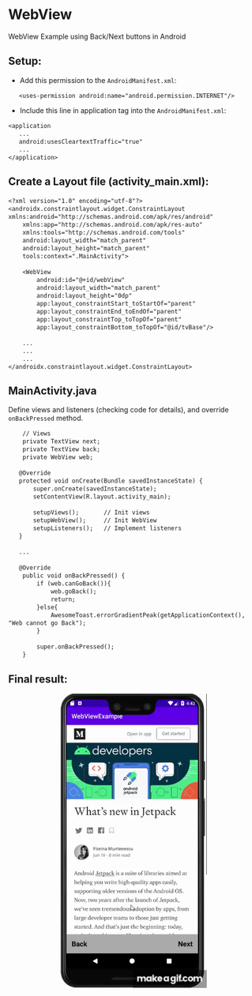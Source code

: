 # WebView
WebView Example using Back/Next buttons in Android

## Setup:

-  Add this permission to the `AndroidManifest.xml`:
 
```
   <uses-permission android:name="android.permission.INTERNET"/>
```

- Include this line in application tag into the `AndroidManifest.xml`:
 
```
<application
   ...
   android:usesCleartextTraffic="true"
   ...
</application>
```


## Create a Layout file (activity_main.xml): 

```
<?xml version="1.0" encoding="utf-8"?>
<androidx.constraintlayout.widget.ConstraintLayout xmlns:android="http://schemas.android.com/apk/res/android"
    xmlns:app="http://schemas.android.com/apk/res-auto"
    xmlns:tools="http://schemas.android.com/tools"
    android:layout_width="match_parent"
    android:layout_height="match_parent"
    tools:context=".MainActivity">

    <WebView
        android:id="@+id/webView"
        android:layout_width="match_parent"
        android:layout_height="0dp"
        app:layout_constraintStart_toStartOf="parent"
        app:layout_constraintEnd_toEndOf="parent"
        app:layout_constraintTop_toTopOf="parent"
        app:layout_constraintBottom_toTopOf="@id/tvBase"/>
     
    ...
    ...
    ...
</androidx.constraintlayout.widget.ConstraintLayout>
```

## MainActivity.java

Define views and listeners (checking code for details), and override `onBackPressed` method.

```
    // Views
    private TextView next;
    private TextView back;
    private WebView web;
    
   @Override
   protected void onCreate(Bundle savedInstanceState) {
       super.onCreate(savedInstanceState);
       setContentView(R.layout.activity_main);

       setupViews();       // Init views
       setupWebView();     // Init WebView
       setupListeners();   // Implement listeners
   }
   
   ...
   
   @Override
    public void onBackPressed() {
        if (web.canGoBack()){
            web.goBack();
            return;
        }else{
            AwesomeToast.errorGradientPeak(getApplicationContext(), "Web cannot go Back");
        }

        super.onBackPressed();
    }
```

## Final result:
<p align = "center">
<img src="/images/01.gif" width="300">
</p>
